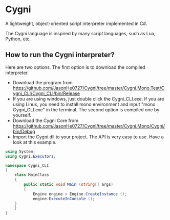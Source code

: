 # Cygni
A lightweight, object-oriented script interpreter implemented in C#.

The Cygni language is inspired by many script languages, such as Lua, Python, etc. 

## How to run the Cygni interpreter?
Here are two options. 
The first option is to download the compiled interpreter.
- Download the program from https://github.com/JasonHe0727/Cygni/tree/master/Cygni.Mono.Test/Cygni_CLI/Cygni_CLI/bin/Release
- If you are using windows, just double click the Cygni_CLI.exe. If you are using Linux, you need to install mono environment and input "mono Cygni_CLI.exe" in the terminal.
The second option is compiled one by yourself. 
- Download the Cygni Core from https://github.com/JasonHe0727/Cygni/tree/master/Cygni.Mono/Cygni/bin/Debug
- Import the Cygni.dll to your project.
The API is very easy to use. Have a look at this example.
``` csharp
using System;
using Cygni.Executors;

namespace Cygni_CLI
{
	class MainClass
	{
		public static void Main (string[] args)
		{
			Engine engine = Engine.CreateInstance ();
			engine.ExecuteInConsole ();
    }
	}
}
```
